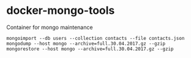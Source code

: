 # docker-mongo-tools
Container for mongo maintenance

```
mongoimport --db users --collection contacts --file contacts.json
mongodump --host mongo --archive=full.30.04.2017.gz --gzip
mongorestore --host mongo --archive=full.30.04.2017.gz --gzip
```
